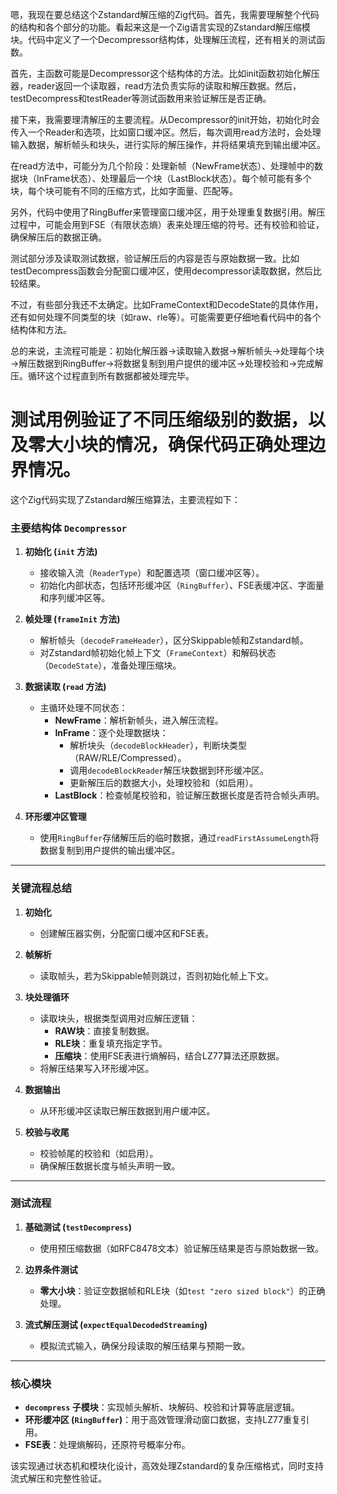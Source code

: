 嗯，我现在要总结这个Zstandard解压缩的Zig代码。首先，我需要理解整个代码的结构和各个部分的功能。看起来这是一个Zig语言实现的Zstandard解压缩模块。代码中定义了一个Decompressor结构体，处理解压流程，还有相关的测试函数。

首先，主函数可能是Decompressor这个结构体的方法。比如init函数初始化解压器，reader返回一个读取器，read方法负责实际的读取和解压数据。然后，testDecompress和testReader等测试函数用来验证解压是否正确。

接下来，我需要理清解压的主要流程。从Decompressor的init开始，初始化时会传入一个Reader和选项，比如窗口缓冲区。然后，每次调用read方法时，会处理输入数据，解析帧头和块头，进行实际的解压操作，并将结果填充到输出缓冲区。

在read方法中，可能分为几个阶段：处理新帧（NewFrame状态）、处理帧中的数据块（InFrame状态）、处理最后一个块（LastBlock状态）。每个帧可能有多个块，每个块可能有不同的压缩方式，比如字面量、匹配等。

另外，代码中使用了RingBuffer来管理窗口缓冲区，用于处理重复数据引用。解压过程中，可能会用到FSE（有限状态熵）表来处理压缩的符号。还有校验和验证，确保解压后的数据正确。

测试部分涉及读取测试数据，验证解压后的内容是否与原始数据一致。比如testDecompress函数会分配窗口缓冲区，使用decompressor读取数据，然后比较结果。

不过，有些部分我还不太确定。比如FrameContext和DecodeState的具体作用，还有如何处理不同类型的块（如raw、rle等）。可能需要更仔细地看代码中的各个结构体和方法。

总的来说，主流程可能是：初始化解压器→读取输入数据→解析帧头→处理每个块→解压数据到RingBuffer→将数据复制到用户提供的缓冲区→处理校验和→完成解压。循环这个过程直到所有数据都被处理完毕。

测试用例验证了不同压缩级别的数据，以及零大小块的情况，确保代码正确处理边界情况。
================================================
这个Zig代码实现了Zstandard解压缩算法，主要流程如下：

### 主要结构体 `Decompressor`
1. **初始化 (`init` 方法)**  
   - 接收输入流（`ReaderType`）和配置选项（窗口缓冲区等）。
   - 初始化内部状态，包括环形缓冲区（`RingBuffer`）、FSE表缓冲区、字面量和序列缓冲区等。

2. **帧处理 (`frameInit` 方法)**  
   - 解析帧头（`decodeFrameHeader`），区分Skippable帧和Zstandard帧。
   - 对Zstandard帧初始化帧上下文（`FrameContext`）和解码状态（`DecodeState`），准备处理压缩块。

3. **数据读取 (`read` 方法)**  
   - 主循环处理不同状态：
     - **NewFrame**：解析新帧头，进入解压流程。
     - **InFrame**：逐个处理数据块：
       - 解析块头（`decodeBlockHeader`），判断块类型（RAW/RLE/Compressed）。
       - 调用`decodeBlockReader`解压块数据到环形缓冲区。
       - 更新解压后的数据大小，处理校验和（如启用）。
     - **LastBlock**：检查帧尾校验和，验证解压数据长度是否符合帧头声明。

4. **环形缓冲区管理**  
   - 使用`RingBuffer`存储解压后的临时数据，通过`readFirstAssumeLength`将数据复制到用户提供的输出缓冲区。

---

### 关键流程总结
1. **初始化**  
   - 创建解压器实例，分配窗口缓冲区和FSE表。

2. **帧解析**  
   - 读取帧头，若为Skippable帧则跳过，否则初始化帧上下文。

3. **块处理循环**  
   - 读取块头，根据类型调用对应解压逻辑：
     - **RAW块**：直接复制数据。
     - **RLE块**：重复填充指定字节。
     - **压缩块**：使用FSE表进行熵解码，结合LZ77算法还原数据。
   - 将解压结果写入环形缓冲区。

4. **数据输出**  
   - 从环形缓冲区读取已解压数据到用户缓冲区。

5. **校验与收尾**  
   - 校验帧尾的校验和（如启用）。
   - 确保解压数据长度与帧头声明一致。

---

### 测试流程
1. **基础测试 (`testDecompress`)**  
   - 使用预压缩数据（如RFC8478文本）验证解压结果是否与原始数据一致。

2. **边界条件测试**  
   - **零大小块**：验证空数据帧和RLE块（如`test "zero sized block"`）的正确处理。

3. **流式解压测试 (`expectEqualDecodedStreaming`)**  
   - 模拟流式输入，确保分段读取的解压结果与预期一致。

---

### 核心模块
- **`decompress` 子模块**：实现帧头解析、块解码、校验和计算等底层逻辑。
- **环形缓冲区 (`RingBuffer`)**：用于高效管理滑动窗口数据，支持LZ77重复引用。
- **FSE表**：处理熵解码，还原符号概率分布。

该实现通过状态机和模块化设计，高效处理Zstandard的复杂压缩格式，同时支持流式解压和完整性验证。